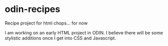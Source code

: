 # odin-recipes
Recipe project for html chops... for now

I am working on an early HTML project in ODIN. I believe there will be some stylistic additions once I get into CSS and Javascript. 
